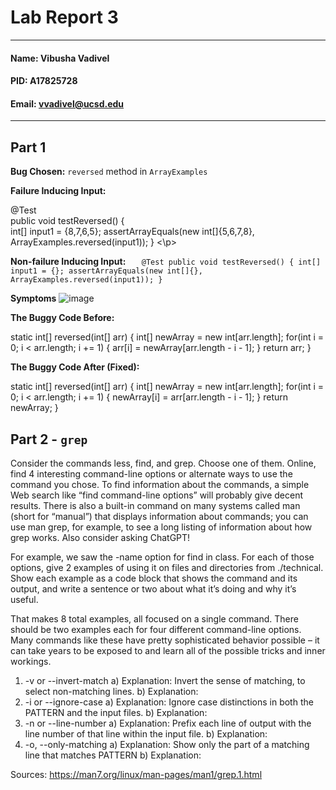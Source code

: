 # Lab Report 3
---
#### Name: Vibusha Vadivel 
#### PID: A17825728 
#### Email: vvadivel@ucsd.edu
---

## Part 1
**Bug Chosen:** `reversed` method in `ArrayExamples`

**Failure Inducing Input:**
 <p>@Test <br>
  public void testReversed() { <br>
       int[] input1 = {8,7,6,5};
       assertArrayEquals(new int[]{5,6,7,8}, ArrayExamples.reversed(input1));
     } <\p>

**Non-failure Inducing Input:**
`   @Test
     public void testReversed() {
       int[] input1 = {};
       assertArrayEquals(new int[]{}, ArrayExamples.reversed(input1));
     }`

**Symptoms**
![image](https://github.com/vibushavadivel/cse15l-lab-reports/assets/102670153/628c7ab5-e7b3-4f8c-9e4c-2eb01e9088e1)

**The Buggy Code Before:**

   static int[] reversed(int[] arr) {
       int[] newArray = new int[arr.length];
       for(int i = 0; i < arr.length; i += 1) {
         arr[i] = newArray[arr.length - i - 1];
       }
       return arr;
     }

**The Buggy Code After (Fixed):**

   static int[] reversed(int[] arr) {
       int[] newArray = new int[arr.length];
       for(int i = 0; i < arr.length; i += 1) {
         newArray[i] = arr[arr.length - i - 1];
       }
       return newArray;
     }
     
## Part 2 - `grep`
Consider the commands less, find, and grep. Choose one of them. Online, find 4 interesting command-line options or alternate ways to use the command you chose. To find information about the commands, a simple Web search like “find command-line options” will probably give decent results. There is also a built-in command on many systems called man (short for “manual”) that displays information about commands; you can use man grep, for example, to see a long listing of information about how grep works. Also consider asking ChatGPT!

For example, we saw the -name option for find in class. For each of those options, give 2 examples of using it on files and directories from ./technical. Show each example as a code block that shows the command and its output, and write a sentence or two about what it’s doing and why it’s useful.

That makes 8 total examples, all focused on a single command. There should be two examples each for four different command-line options. Many commands like these have pretty sophisticated behavior possible – it can take years to be exposed to and learn all of the possible tricks and inner workings.

1. -v or --invert-match
   a)
Explanation: Invert the sense of matching, to select non-matching lines.
   b)
Explanation:
3. -i or --ignore-case
   a)
Explanation: Ignore case distinctions in both the PATTERN and the input files.
   b)
Explanation:
5. -n or --line-number
   a)
Explanation: Prefix each line of output with the line number of that line within the input file.
   b)
Explanation:
7.  -o, --only-matching
   a)
Explanation: Show only the part of a matching line that matches PATTERN
   b)
Explanation:

Sources: https://man7.org/linux/man-pages/man1/grep.1.html
